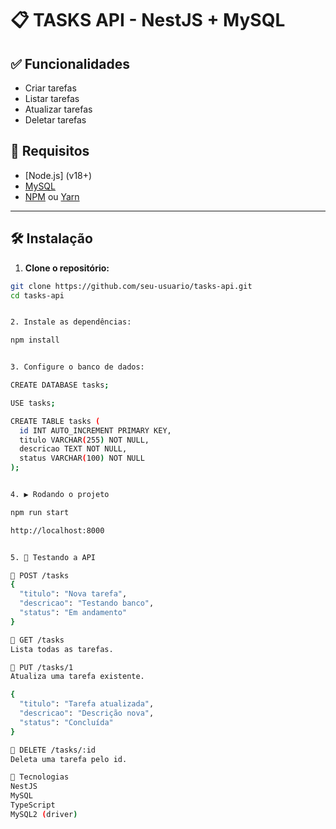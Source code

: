 # 📋 TASKS API - NestJS + MySQL

## ✅ Funcionalidades

- Criar tarefas
- Listar tarefas
- Atualizar tarefas
- Deletar tarefas

## 🚀 Requisitos

- [Node.js] (v18+)
- [MySQL](https://www.mysql.com/)
- [NPM](https://www.npmjs.com/) ou [Yarn](https://yarnpkg.com/)

---

## 🛠️ Instalação

1. **Clone o repositório:**

```bash
git clone https://github.com/seu-usuario/tasks-api.git
cd tasks-api


2. Instale as dependências:

npm install


3. Configure o banco de dados:

CREATE DATABASE tasks;

USE tasks;

CREATE TABLE tasks (
  id INT AUTO_INCREMENT PRIMARY KEY,
  titulo VARCHAR(255) NOT NULL,
  descricao TEXT NOT NULL,
  status VARCHAR(100) NOT NULL
);


4. ▶️ Rodando o projeto

npm run start

http://localhost:8000


5. 🧪 Testando a API

🔹 POST /tasks
{
  "titulo": "Nova tarefa",
  "descricao": "Testando banco",
  "status": "Em andamento"
}

🔹 GET /tasks
Lista todas as tarefas.

🔹 PUT /tasks/1
Atualiza uma tarefa existente.

{
  "titulo": "Tarefa atualizada",
  "descricao": "Descrição nova",
  "status": "Concluída"
}

🔹 DELETE /tasks/:id
Deleta uma tarefa pelo id.

🧠 Tecnologias
NestJS
MySQL
TypeScript
MySQL2 (driver)
